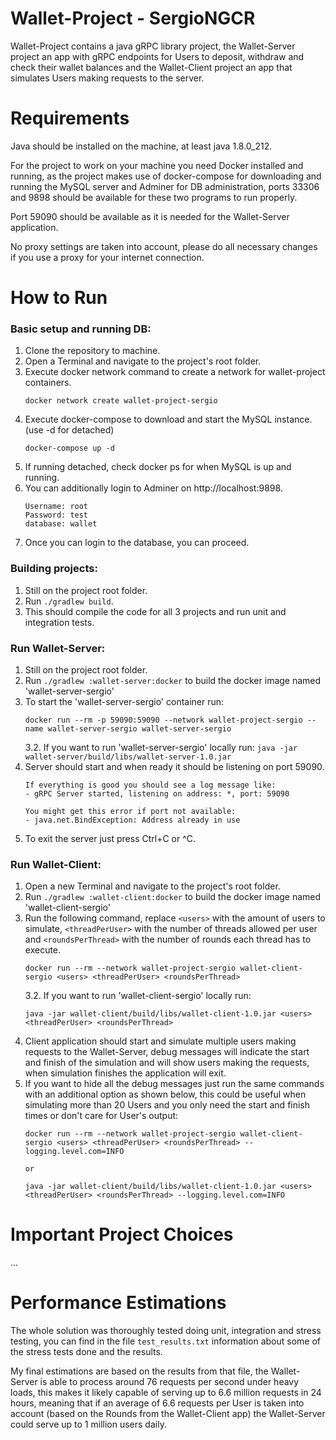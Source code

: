 Wallet-Project - SergioNGCR
========================================

Wallet-Project contains a java gRPC library project, the Wallet-Server project an app 
with gRPC endpoints for Users to deposit, withdraw and check their wallet balances and 
the Wallet-Client project an app that simulates Users making requests to the server.

Requirements
========================================

Java should be installed on the machine, at least java 1.8.0_212.

For the project to work on your machine you need Docker installed and running, as the 
project makes use of docker-compose for downloading and running the MySQL server and 
Adminer for DB administration, ports 33306 and 9898 should be available for these two
programs to run properly.

Port 59090 should be available as it is needed for the Wallet-Server application.

No proxy settings are taken into account, please do all necessary changes if you use
a proxy for your internet connection.

How to Run
========================================

### Basic setup and running DB:

1. Clone the repository to machine.
2. Open a Terminal and navigate to the project's root folder.
3. Execute docker network command to create a network for wallet-project containers.
    ```
    docker network create wallet-project-sergio
    ```
4. Execute docker-compose to download and start the MySQL instance. (use -d for detached)
    ```
    docker-compose up -d
    ```
5. If running detached, check docker ps for when MySQL is up and running.
6. You can additionally login to Adminer on http://localhost:9898.
   ```
   Username: root
   Password: test
   database: wallet
   ```
7. Once you can login to the database, you can proceed.

### Building projects:

1. Still on the project root folder.
2. Run `./gradlew build`.
3. This should compile the code for all 3 projects and run unit and integration tests.

### Run Wallet-Server:

1. Still on the project root folder.
2. Run `./gradlew :wallet-server:docker` to build the docker image named 
'wallet-server-sergio'
3. To start the 'wallet-server-sergio' container run:
    ```
    docker run --rm -p 59090:59090 --network wallet-project-sergio --name wallet-server-sergio wallet-server-sergio
    ```
    3.2. If you want to run 'wallet-server-sergio' locally run: 
    `java -jar wallet-server/build/libs/wallet-server-1.0.jar`
4. Server should start and when ready it should be listening on port 59090.
    ```
    If everything is good you should see a log message like:
    - gRPC Server started, listening on address: *, port: 59090

    You might get this error if port not available:
    - java.net.BindException: Address already in use
    ```
5. To exit the server just press Ctrl+C or ^C.

### Run Wallet-Client:

1. Open a new Terminal and navigate to the project's root folder.
2. Run `./gradlew :wallet-client:docker`  to build the docker image named 
'wallet-client-sergio'
3. Run the following command, replace `<users>` with the amount of users to simulate, 
`<threadPerUser>` with the number of threads allowed per user and `<roundsPerThread>` 
with the number of rounds each thread has to execute.
    ```
    docker run --rm --network wallet-project-sergio wallet-client-sergio <users> <threadPerUser> <roundsPerThread>
    ``` 
    3.2. If you want to run 'wallet-client-sergio' locally run:
    ```
    java -jar wallet-client/build/libs/wallet-client-1.0.jar <users> <threadPerUser> <roundsPerThread>
    ```
4. Client application should start and simulate multiple users making requests to 
the Wallet-Server, debug messages will indicate the start and finish of the simulation
and will show users making the requests, when simulation finishes the application will 
exit.
5. If you want to hide all the debug messages just run the same commands with an 
additional option as shown below, this could be useful when simulating more than 20 
Users and you only need the start and finish times or don't care for User's output:
    ```
    docker run --rm --network wallet-project-sergio wallet-client-sergio <users> <threadPerUser> <roundsPerThread> --logging.level.com=INFO
    
    or
   
    java -jar wallet-client/build/libs/wallet-client-1.0.jar <users> <threadPerUser> <roundsPerThread> --logging.level.com=INFO
    ```

Important Project Choices
========================================

...

Performance Estimations
========================================

The whole solution was thoroughly tested doing unit, integration and stress testing, 
you can find in the file `test_results.txt` information about some of the stress tests 
done and the results.

My final estimations are based on the results from that file, the Wallet-Server is able 
to process around 76 requests per second under heavy loads, this makes it likely
capable of serving up to 6.6 million requests in 24 hours, meaning that if an average of
6.6 requests per User is taken into account (based on the Rounds from the Wallet-Client 
app) the Wallet-Server could serve up to 1 million users daily.